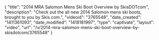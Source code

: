 {
    "title": "2014 MRA Salomon Mens Ski Boot Overview by SkisDOTcom",
    "description": "Check out the all new 2014 Salomon mens ski boots, brought to you by Skis.com.",
    "videoid": "3765548",
    "date_created": "1411361093",
    "date_modified": "1418181997",
    "type": "captivate",
    "layout": "video",
    "url": "\/v\/2014-mra-salomon-mens-ski-boot-overview-by-skisdotcom\/3765548"
}